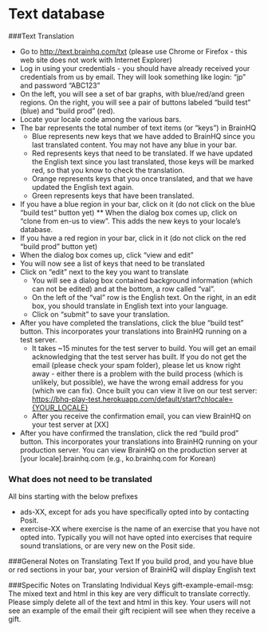 Text database
=============

###Text Translation
* Go to http://text.brainhq.com/txt (please use Chrome or Firefox - this web site does not work with Internet Explorer)
* Log in using your credentials - you should have already received your credentials from us by email. They will look something like login: “jp” and password “ABC123”
* On the left, you will see a set of bar graphs, with blue/red/and green regions. On the right, you will see a pair of buttons labeled “build test” (blue) and “build prod” (red).
* Locate your locale code among the various bars.
* The bar represents the total number of text items (or “keys”) in BrainHQ
    * Blue represents new keys that we have added to BrainHQ since you last translated content. You may not have any blue in your bar.
    * Red represents keys that need to be translated. If we have updated the English text since you last translated, those keys will be marked red, so that you know to check the translation.
    * Orange represents keys that you once translated, and that we have updated the English text again. 
    * Green represents keys that have been translated.
* If you have a blue region in your bar, click on it (do not click on the blue “build test” button yet)
** When the dialog box comes up, click on “clone from en-us to view”. This adds the new keys to your locale’s database.
* If you have a red region in your bar, click in it (do not click on the red “build prod” button yet)
* When the dialog box comes up, click “view and edit”
* You will now see a list of keys that need to be translated
* Click on “edit” next to the key you want to translate
    * You will see a dialog box contained background information (which can not be edited) and at the bottom, a row called “val”.
    * On the left of the “val” row is the English text. On the right, in an edit box, you should translate in English text into your language.
    * Click on “submit” to save your translation.
* After you have completed the translations, click the blue “build test” button. This incorporates your translations into BrainHQ running on a test server.
    * It takes ~15 minutes for the test server to build. You will get an email acknowledging that the test server has built. If you do not get the email (please check your spam folder), please let us know right away - either there is a problem with the build process (which is unlikely, but possible), we have the wrong email address for you (which we can fix). Once built you can view it live on our test server:
	https://bhq-play-test.herokuapp.com/default/start?chlocale={YOUR_LOCALE}
    * After you receive the confirmation email, you can view BrainHQ on your test server at [XX]
* After you have confirmed the translation, click the red “build prod” button. This incorporates your translations into BrainHQ running on your production server. You can view BrainHQ on the production server at [your locale].brainhq.com (e.g., ko.brainhq.com for Korean)

### What does not need to be translated
All bins starting with the below prefixes
* ads-XX, except for ads you have specifically opted into by contacting Posit.
* exercise-XX where exercise is the name of an exercise that you have not opted into. Typically you will not have opted into exercises that require sound translations, or are very new on the Posit side.

###General Notes on Translating Text
If you build prod, and you have blue or red sections in your bar, your version of BrainHQ will display English text 

###Specific Notes on Translating Individual Keys
gift-example-email-msg: The mixed text and html in this key are very difficult to translate correctly. Please simply delete all of the text and html in this key. Your users will not see an example of the email their gift recipient will see when they receive a gift.

